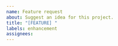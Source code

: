 ```yaml
---
name: Feature request
about: Suggest an idea for this project.
title: "[FEATURE] "
labels: enhancement
assignees:
---
```

